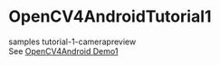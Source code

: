 # OpenCV4AndroidTutorial1
samples tutorial-1-camerapreview  
See [OpenCV4Android Demo1](http://xiaoyaolml.github.io/2016/05/29/OpenCV4Android%E5%AD%A6%E4%B9%A0%E5%BD%95Demo1/)
